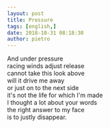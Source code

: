 ```yaml
---
layout: post
title: Pressure
tags: [english,]
date: 2018-10-31 08:18:30
author: pietro
---
```

And under pressure<br/>racing winds adjust release<br/>cannot take this look above<br/>will it drive me away<br/>or just on to the next side<br/>it's not the life for which I'm made<br/>I thought a lot about your words<br/>the right answer to my face<br/>is to justly disappear.
